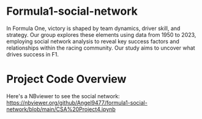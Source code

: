 # Formula1-social-network
In Formula One, victory is shaped by team dynamics, driver skill, and strategy. Our group explores these elements using data from 1950 to 2023, employing social network analysis to reveal key success factors and relationships within the racing community. Our study aims to uncover what drives success in F1.

# Project Code Overview
Here's a NBviewer to see the social network: https://nbviewer.org/github/Angel9477/formula1-social-network/blob/main/CSA%20Project4.ipynb
